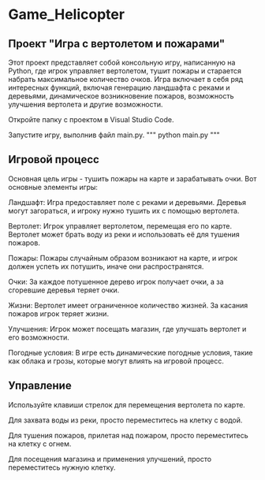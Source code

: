 # Game_Helicopter
## Проект "Игра с вертолетом и пожарами"

Этот проект представляет собой консольную игру, написанную на Python, где игрок управляет вертолетом, тушит пожары и старается набрать максимальное количество очков. 
Игра включает в себя ряд интересных функций, включая генерацию ландшафта с реками и деревьями, динамическое возникновение пожаров, возможность улучшения вертолета и другие возможности.

Откройте папку с проектом в Visual Studio Code.

Запустите игру, выполнив файл main.py.
"""
python main.py
"""

## Игровой процесс
Основная цель игры - тушить пожары на карте и зарабатывать очки. Вот основные элементы игры:

Ландшафт: Игра предоставляет поле с реками и деревьями. Деревья могут загораться, и игроку нужно тушить их с помощью вертолета.

Вертолет: Игрок управляет вертолетом, перемещая его по карте. Вертолет может брать воду из реки и использовать её для тушения пожаров.

Пожары: Пожары случайным образом возникают на карте, и игрок должен успеть их потушить, иначе они распространятся.

Очки: За каждое потушенное дерево игрок получает очки, а за сгоревшие деревья теряет очки.

Жизни: Вертолет имеет ограниченное количество жизней. За касания пожаров игрок теряет жизни.

Улучшения: Игрок может посещать магазин, где улучшать вертолет и его возможности.

Погодные условия: В игре есть динамические погодные условия, такие как облака и грозы, которые могут влиять на игровой процесс.

## Управление
Используйте клавиши стрелок для перемещения вертолета по карте.

Для захвата воды из реки, просто переместитесь на клетку с водой.

Для тушения пожаров, прилетая над пожаром, просто переместитесь на клетку с огнем.

Для посещения магазина и применения улучшений, просто переместитесь нужную клетку.
